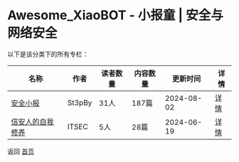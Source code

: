 # Awesome_XiaoBOT - 小报童 | 安全与网络安全

以下是该分类下的所有专栏：

| 名称 | 作者 | 读者数量 | 内容数量 | 更新时间 | 详情 |
|------|------|----------|----------|----------|------|
| [安全小报](https://xiaobot.net/p/SecNew?refer=0b133df9-27dc-423b-8101-639049001c13) | St3pBy | 31人 | 187篇 |  2024-08-02 | [详情](data/SecNew.md) |
| [信安人的自我修养](https://xiaobot.net/p/infosec100?refer=0b133df9-27dc-423b-8101-639049001c13) | ITSEC | 5人 | 28篇 |  2024-06-19 | [详情](data/infosec100.md) |


返回 [首页](../README.md)

